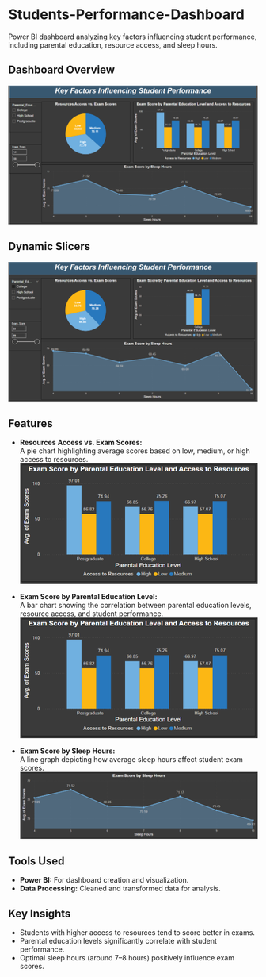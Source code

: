 # Students-Performance-Dashboard

Power BI dashboard analyzing key factors influencing student performance, including parental education, resource access, and sleep hours.

## Dashboard Overview
![Dashboard Overview](Dashboard.png)

## Dynamic Slicers
![Dynamic Slicers](Slicer.png)

## Features
- **Resources Access vs. Exam Scores:**  
  A pie chart highlighting average scores based on low, medium, or high access to resources.  
  ![Resources Access vs Exam Scores](ExamScoreByParentalEduAndAccessToResources.png)

- **Exam Score by Parental Education Level:**  
  A bar chart showing the correlation between parental education levels, resource access, and student performance.  
  ![Exam Score by Parental Education Level](ExamScoreByParentalEduAndAccessToResources.png)

- **Exam Score by Sleep Hours:**  
  A line graph depicting how average sleep hours affect student exam scores.  
  ![Exam Score by Sleep Hours](ExamScoreBySleepHours.png)

## Tools Used
- **Power BI:** For dashboard creation and visualization.
- **Data Processing:** Cleaned and transformed data for analysis.

## Key Insights
- Students with higher access to resources tend to score better in exams.
- Parental education levels significantly correlate with student performance.
- Optimal sleep hours (around 7–8 hours) positively influence exam scores.
